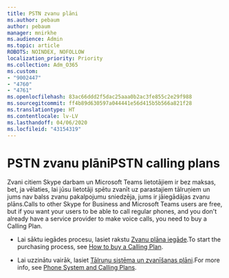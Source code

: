 ```yaml
---
title: PSTN zvanu plāni
ms.author: pebaum
author: pebaum
manager: mnirkhe
ms.audience: Admin
ms.topic: article
ROBOTS: NOINDEX, NOFOLLOW
localization_priority: Priority
ms.collection: Adm_O365
ms.custom:
- "9002447"
- "4760"
- "4761"
ms.openlocfilehash: 83ac66ddd2f5dac25aaa0b2ac3fe855c2e29f988
ms.sourcegitcommit: ff4b89d630597a044441e56d415b5b566a821f28
ms.translationtype: HT
ms.contentlocale: lv-LV
ms.lasthandoff: 04/06/2020
ms.locfileid: "43154319"
---
```

# <a name="pstn-calling-plans"></a><span data-ttu-id="665af-102">PSTN zvanu plāni</span><span class="sxs-lookup"><span data-stu-id="665af-102">PSTN calling plans</span></span>

<span data-ttu-id="665af-103">Zvani citiem Skype darbam un Microsoft Teams lietotājiem ir bez maksas, bet, ja vēlaties, lai jūsu lietotāji spētu zvanīt uz parastajiem tālruņiem un jums nav balss zvanu pakalpojumu sniedzēja, jums ir jāiegādājas zvanu plāns.</span><span class="sxs-lookup"><span data-stu-id="665af-103">Calls to other Skype for Business and Microsoft Teams users are free, but if you want your users to be able to call regular phones, and you don't already have a service provider to make voice calls, you need to buy a Calling Plan.</span></span> 

- <span data-ttu-id="665af-104">Lai sāktu iegādes procesu, lasiet rakstu [Zvanu plāna iegāde](https://docs.microsoft.com/MicrosoftTeams/calling-plans-for-office-365).</span><span class="sxs-lookup"><span data-stu-id="665af-104">To start the purchasing process, see [How to buy a Calling Plan](https://docs.microsoft.com/MicrosoftTeams/calling-plans-for-office-365).</span></span> 

- <span data-ttu-id="665af-105">Lai uzzinātu vairāk, lasiet [Tālruņu sistēma un zvanīšanas plāni](https://docs.microsoft.com/MicrosoftTeams/calling-plan-landing-page).</span><span class="sxs-lookup"><span data-stu-id="665af-105">For more info, see [Phone System and Calling Plans](https://docs.microsoft.com/MicrosoftTeams/calling-plan-landing-page).</span></span> 
